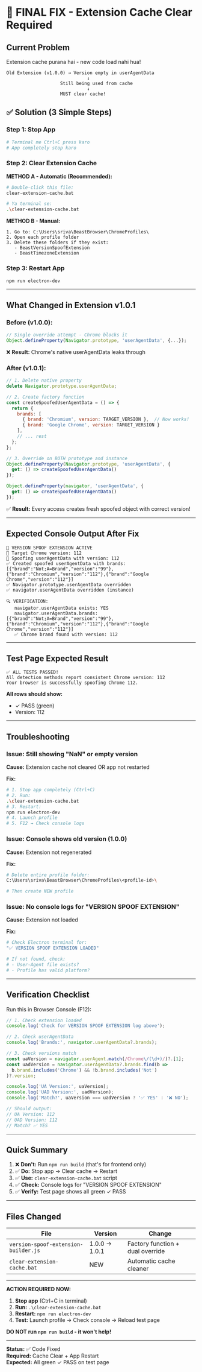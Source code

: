 # 🚨 FINAL FIX - Extension Cache Clear Required

## Current Problem
Extension cache purana hai - new code load nahi hua!

```
Old Extension (v1.0.0) → Version empty in userAgentData
                              ↓
                    Still being used from cache
                              ↓
                    MUST clear cache!
```

## ✅ Solution (3 Simple Steps)

### Step 1: Stop App
```bash
# Terminal me Ctrl+C press karo
# App completely stop karo
```

### Step 2: Clear Extension Cache
**METHOD A - Automatic (Recommended):**
```bash
# Double-click this file:
clear-extension-cache.bat

# Ya terminal se:
.\clear-extension-cache.bat
```

**METHOD B - Manual:**
```
1. Go to: C:\Users\sriva\BeastBrowser\ChromeProfiles\
2. Open each profile folder
3. Delete these folders if they exist:
   - BeastVersionSpoofExtension
   - BeastTimezoneExtension
```

### Step 3: Restart App
```bash
npm run electron-dev
```

---

## What Changed in Extension v1.0.1

### Before (v1.0.0):
```javascript
// Single override attempt - Chrome blocks it
Object.defineProperty(Navigator.prototype, 'userAgentData', {...});
```
❌ **Result:** Chrome's native userAgentData leaks through

### After (v1.0.1):
```javascript
// 1. Delete native property
delete Navigator.prototype.userAgentData;

// 2. Create factory function
const createSpoofedUserAgentData = () => {
  return {
    brands: [
      { brand: 'Chromium', version: TARGET_VERSION },  // Now works!
      { brand: 'Google Chrome', version: TARGET_VERSION }
    ],
    // ... rest
  };
};

// 3. Override on BOTH prototype and instance
Object.defineProperty(Navigator.prototype, 'userAgentData', {
  get: () => createSpoofedUserAgentData()
});

Object.defineProperty(navigator, 'userAgentData', {
  get: () => createSpoofedUserAgentData()
});
```
✅ **Result:** Every access creates fresh spoofed object with correct version!

---

## Expected Console Output After Fix

```
🔧 VERSION SPOOF EXTENSION ACTIVE
🎯 Target Chrome version: 112
🔄 Spoofing userAgentData with version: 112
✅ Created spoofed userAgentData with brands: [{"brand":"Not;A=Brand","version":"99"},{"brand":"Chromium","version":"112"},{"brand":"Google Chrome","version":"112"}]
✅ Navigator.prototype.userAgentData overridden
✅ navigator.userAgentData overridden (instance)

🔍 VERIFICATION:
   navigator.userAgentData exists: YES
   navigator.userAgentData.brands: [{"brand":"Not;A=Brand","version":"99"},{"brand":"Chromium","version":"112"},{"brand":"Google Chrome","version":"112"}]
   ✅ Chrome brand found with version: 112
```

---

## Test Page Expected Result

```
✅ ALL TESTS PASSED!
All detection methods report consistent Chrome version: 112
Your browser is successfully spoofing Chrome 112.
```

**All rows should show:**
- ✓ PASS (green)
- Version: 112

---

## Troubleshooting

### Issue: Still showing "NaN" or empty version
**Cause:** Extension cache not cleared OR app not restarted

**Fix:**
```bash
# 1. Stop app completely (Ctrl+C)
# 2. Run:
.\clear-extension-cache.bat
# 3. Restart:
npm run electron-dev
# 4. Launch profile
# 5. F12 → Check console logs
```

### Issue: Console shows old version (1.0.0)
**Cause:** Extension not regenerated

**Fix:**
```bash
# Delete entire profile folder:
C:\Users\sriva\BeastBrowser\ChromeProfiles\<profile-id>\

# Then create NEW profile
```

### Issue: No console logs for "VERSION SPOOF EXTENSION"
**Cause:** Extension not loaded

**Fix:**
```bash
# Check Electron terminal for:
"✅ VERSION SPOOF EXTENSION LOADED"

# If not found, check:
# - User-Agent file exists?
# - Profile has valid platform?
```

---

## Verification Checklist

Run this in Browser Console (F12):

```javascript
// 1. Check extension loaded
console.log('Check for VERSION SPOOF EXTENSION log above');

// 2. Check userAgentData
console.log('Brands:', navigator.userAgentData?.brands);

// 3. Check versions match
const uaVersion = navigator.userAgent.match(/Chrome\/(\d+)/)?.[1];
const uadVersion = navigator.userAgentData?.brands.find(b => 
  b.brand.includes('Chrome') && !b.brand.includes('Not')
)?.version;

console.log('UA Version:', uaVersion);
console.log('UAD Version:', uadVersion);
console.log('Match?', uaVersion === uadVersion ? '✅ YES' : '❌ NO');

// Should output:
// UA Version: 112
// UAD Version: 112
// Match? ✅ YES
```

---

## Quick Summary

1. ❌ **Don't:** Run `npm run build` (that's for frontend only)
2. ✅ **Do:** Stop app → Clear cache → Restart
3. ✅ **Use:** `clear-extension-cache.bat` script
4. ✅ **Check:** Console logs for "VERSION SPOOF EXTENSION"
5. ✅ **Verify:** Test page shows all green ✓ PASS

---

## Files Changed

| File | Version | Change |
|------|---------|--------|
| `version-spoof-extension-builder.js` | 1.0.0 → 1.0.1 | Factory function + dual override |
| `clear-extension-cache.bat` | NEW | Automatic cache cleaner |

---

**ACTION REQUIRED NOW:**

1. **Stop app** (Ctrl+C in terminal)
2. **Run:** `.\clear-extension-cache.bat`
3. **Restart:** `npm run electron-dev`
4. **Test:** Launch profile → Check console → Reload test page

**DO NOT run `npm run build` - it won't help!**

---

**Status:** ✅ Code Fixed  
**Required:** Cache Clear + App Restart  
**Expected:** All green ✓ PASS on test page
